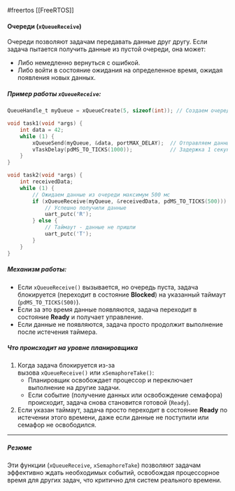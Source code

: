 #freertos 
[[FreeRTOS]]
#### **Очереди (`xQueueReceive`)**

Очереди позволяют задачам передавать данные друг другу. Если задача пытается получить данные из пустой очереди, она может:

- Либо немедленно вернуться с ошибкой.
- Либо войти в состояние ожидания на определенное время, ожидая появления новых данных.

##### **Пример работы `xQueueReceive`:**
```c
QueueHandle_t myQueue = xQueueCreate(5, sizeof(int)); // Создаем очередь для хранения 5 целых чисел

void task1(void *args) {
    int data = 42;
    while (1) {
        xQueueSend(myQueue, &data, portMAX_DELAY);  // Отправляем данные
        vTaskDelay(pdMS_TO_TICKS(1000));            // Задержка 1 секунда
    }
}

void task2(void *args) {
    int receivedData;
    while (1) {
        // Ожидаем данные из очереди максимум 500 мс
        if (xQueueReceive(myQueue, &receivedData, pdMS_TO_TICKS(500))) {
            // Успешно получили данные
            uart_putc('R');
        } else {
            // Таймаут - данные не пришли
            uart_putc('T');
        }
    }
}
```
##### **Механизм работы:**

- Если `xQueueReceive()` вызывается, но очередь пуста, задача блокируется (переходит в состояние **Blocked**) на указанный таймаут (`pdMS_TO_TICKS(500)`).
- Если за это время данные появляются, задача переходит в состояние **Ready** и получает управление.
- Если данные не появляются, задача просто продолжит выполнение после истечения таймера.
##### **Что происходит на уровне планировщика**

1. Когда задача блокируется из-за вызова `xQueueReceive()` или `xSemaphoreTake()`:
    - Планировщик освобождает процессор и переключает выполнение на другие задачи.
    - Если событие (получение данных или освобождение семафора) происходит, задача снова становится готовой (`Ready`).
2. Если указан таймаут, задача просто переходит в состояние **Ready** по истечении этого времени, даже если данные не поступили или семафор не освободился.

---

##### **Резюме**

Эти функции (`xQueueReceive`, `xSemaphoreTake`) позволяют задачам эффективно ждать необходимых событий, освобождая процессорное время для других задач, что критично для систем реального времени.
